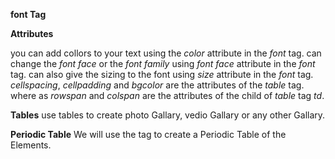 **font Tag**
<font></font>

**Attributes**

you can add collors to your text using the *color* attribute in the *font* tag.
can change the *font face* or the *font family* using *font face* attribute in the *font* tag.
can also give the sizing to the font using *size* attribute in the *font* tag.
*cellspacing*, *cellpadding* and *bgcolor* are the attributes of the *table* tag.
where as *rowspan* and *colspan* are the attributes of the child of *table* tag *td*.

 
**Tables**
use tables to create photo Gallary, vedio Gallary or any other Gallary.


**Periodic Table**
We will use the <table> tag to create a Periodic Table of the Elements.